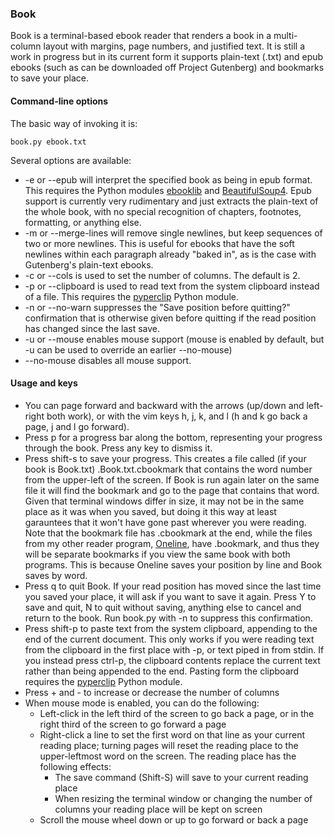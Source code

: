 ### Book
Book is a terminal-based ebook reader that renders a book in a multi-column layout with margins, page numbers, and justified text. It is still a work in progress but in its current form it supports plain-text (.txt) and epub ebooks (such as can be downloaded off Project Gutenberg) and bookmarks to save your place.

#### Command-line options
The basic way of invoking it is:

	book.py ebook.txt

Several options are available:
* -e or --epub will interpret the specified book as being in epub format. This requires the Python modules [ebooklib](https://pypi.org/project/EbookLib/) and [BeautifulSoup4](https://pypi.org/project/beautifulsoup4/). Epub support is currently very rudimentary and just extracts the plain-text of the whole book, with no special recognition of chapters, footnotes, formatting, or anything else.
* -m or --merge-lines will remove single newlines, but keep sequences of two or more newlines. This is useful for ebooks that have the soft newlines within each paragraph already "baked in", as is the case with Gutenberg's plain-text ebooks.
* -c or --cols is used to set the number of columns. The default is 2.
* -p or --clipboard is used to read text from the system clipboard instead of a file. This requires the [pyperclip](https://pypi.org/project/pyperclip/)  Python module.
* -n or --no-warn suppresses the "Save position before quitting?" confirmation that is otherwise given before quitting if the read position has changed since the last save.
* -u or --mouse enables mouse support (mouse is enabled by default, but -u can be used to override an earlier --no-mouse)
* --no-mouse disables all mouse support.

#### Usage and keys
* You can page forward and backward with the arrows (up/down and left-right both work), or with the vim keys h, j, k, and l (h and k go back a page, j and l go forward).
* Press p for a progress bar along the bottom, representing your progress through the book. Press any key to dismiss it.
* Press shift-s to save your progress. This creates a file called (if your book is Book.txt) .Book.txt.cbookmark that contains the word number from the upper-left of the screen. If Book is run again later on the same file it will find the bookmark and go to the page that contains that word. Given that terminal windows differ in size, it may not be in the same place as it was when you saved, but doing it this way at least garauntees that it won't have gone past wherever you were reading. Note that the bookmark file has .cbookmark at the end, while the files from my other reader program, [Oneline](https://github.com/CharlesHawkins/oneline), have .bookmark, and thus they will be separate bookmarks if you view the same book with both programs. This is because Oneline saves your position by line and Book saves by word.
* Press q to quit Book. If your read position has moved since the last time you saved your place, it will ask if you want to save it again. Press Y to save and quit, N to quit without saving, anything else to cancel and return to the book. Run book.py with -n to suppress this confirmation.
* Press shift-p to paste text from the system clipboard, appending to the end of the current document. This only works if you were reading text from the clipboard in the first place with -p, or text piped in from stdin. If you instead press ctrl-p, the clipboard contents replace the current text rather than being appended to the end. Pasting form the clipboard requires the [pyperclip](https://pypi.org/project/pyperclip/) Python module.
* Press + and - to increase or decrease the number of columns
* When mouse mode is enabled, you can do the following:
    * Left-click in the left third of the screen to go back a page, or in the right third of the screen to go forward a page
    * Right-click a line to set the first word on that line as your current reading place; turning pages will reset the reading place to the upper-leftmost word on the screen. The reading place has the following effects: 
        * The save command (Shift-S) will save to your current reading place
        * When resizing the terminal window or changing the number of columns your reading place will be kept on screen
    * Scroll the mouse wheel down or up to go forward or back a page
